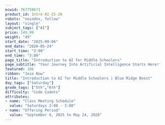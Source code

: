 ```yaml
---
ecwid: 767750671
product_id: Intro-AI-25-26
robots: "noindex, follow"
layout: "single"
subject_tags: ["AI"]
price: 149.99
weight: "49"
start_date: "2025-09-06"
end_date: "2026-05-24"
start_time: "2:00"
end_time: "3:00"
page_title: "Introduction to AI for Middle Schoolers"
page_subtitle: "Your Journey Into Artificial Intelligence Starts Here!"
featured: 186
ribbon: "Join Now"
title: "Introduction to AI for Middle Schoolers | Blue Ridge Boost"
day_tags: ["Saturday"]
grade_tags: ["5th","6th"]
difficulty: "Code Cadets"
attributes:
- name: "Class Meeting Schedule"
  value: "Saturdays 2:00 - 3:00"
- name: "Offering Period"
  value: "September 6, 2025 to May 24, 2026"
---
```

